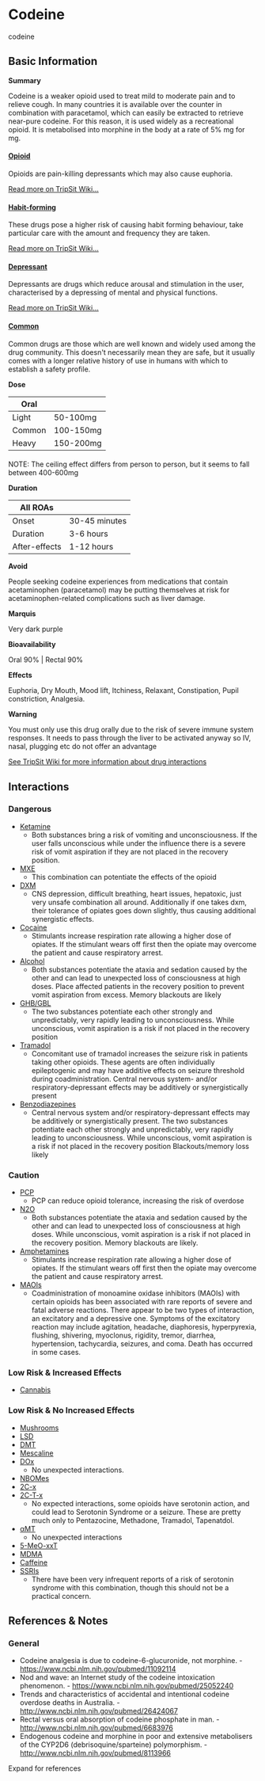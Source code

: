 # Codeine

codeine

## Basic Information

**Summary**

Codeine is a weaker opioid used to treat mild to moderate pain and to relieve cough. In many countries it is available over the counter in combination with paracetamol, which can easily be extracted to retrieve near-pure codeine. For this reason, it is used widely as a recreational opioid. It is metabolised into morphine in the body at a rate of 5% mg for mg.

#### [Opioid](/category/opioid)

Opioids are pain-killing depressants which may also cause euphoria.

[Read more on TripSit Wiki...](#{category.wiki})

#### [Habit-forming](/category/habit-forming)

These drugs pose a higher risk of causing habit forming behaviour, take particular care with the amount and frequency they are taken.

[Read more on TripSit Wiki...](#{category.wiki})

#### [Depressant](/category/depressant)

Depressants are drugs which reduce arousal and stimulation in the user, characterised by a depressing of mental and physical functions.

[Read more on TripSit Wiki...](#{category.wiki})

#### [Common](/category/common)

Common drugs are those which are well known and widely used among the drug community. This doesn't necessarily mean they are safe, but it usually comes with a longer relative history of use in humans with which to establish a safety profile.

**Dose**

| Oral   |           |
| ------ | --------- |
| Light  | 50-100mg  |
| Common | 100-150mg |
| Heavy  | 150-200mg |

#### 

 NOTE: The ceiling effect differs from person to person, but it seems to fall between 400-600mg

**Duration**

| All ROAs      |               |
| ------------- | ------------- |
| Onset         | 30-45 minutes |
| Duration      | 3-6 hours     |
| After-effects | 1-12 hours    |

**Avoid**

People seeking codeine experiences from medications that contain acetaminophen (paracetamol) may be putting themselves at risk for acetaminophen-related complications such as liver damage.

**Marquis**

Very dark purple

**Bioavailability**

Oral 90% | Rectal 90%

**Effects**

Euphoria, Dry Mouth, Mood lift, Itchiness, Relaxant, Constipation, Pupil constriction, Analgesia.

**Warning**

You must only use this drug orally due to the risk of severe immune system responses. It needs to pass through the liver to be activated anyway so IV, nasal, plugging etc do not offer an advantage

[See TripSit Wiki for more information about drug interactions](http://combo.tripsit.me/)

## Interactions

### Dangerous

* [Ketamine](/ketamine)  
   * Both substances bring a risk of vomiting and unconsciousness. If the user falls unconscious while under the influence there is a severe risk of vomit aspiration if they are not placed in the recovery position.
* [MXE](/mxe)  
   * This combination can potentiate the effects of the opioid
* [DXM](/dxm)  
   * CNS depression, difficult breathing, heart issues, hepatoxic, just very unsafe combination all around. Additionally if one takes dxm, their tolerance of opiates goes down slightly, thus causing additional synergistic effects.
* [Cocaine](/cocaine)  
   * Stimulants increase respiration rate allowing a higher dose of opiates. If the stimulant wears off first then the opiate may overcome the patient and cause respiratory arrest.
* [Alcohol](/alcohol)  
   * Both substances potentiate the ataxia and sedation caused by the other and can lead to unexpected loss of consciousness at high doses. Place affected patients in the recovery position to prevent vomit aspiration from excess. Memory blackouts are likely
* [GHB/GBL](https://wiki.tripsit.me/wiki/GHB)  
   * The two substances potentiate each other strongly and unpredictably, very rapidly leading to unconsciousness. While unconscious, vomit aspiration is a risk if not placed in the recovery position
* [Tramadol](/tramadol)  
   * Concomitant use of tramadol increases the seizure risk in patients taking other opioids. These agents are often individually epileptogenic and may have additive effects on seizure threshold during coadministration. Central nervous system- and/or respiratory-depressant effects may be additively or synergistically present
* [Benzodiazepines](https://wiki.tripsit.me/wiki/Benzodiazepines)  
   * Central nervous system and/or respiratory-depressant effects may be additively or synergistically present. The two substances potentiate each other strongly and unpredictably, very rapidly leading to unconsciousness. While unconscious, vomit aspiration is a risk if not placed in the recovery position Blackouts/memory loss likely

### Caution

* [PCP](/pcp)  
   * PCP can reduce opioid tolerance, increasing the risk of overdose
* [N2O](/nitrous)  
   * Both substances potentiate the ataxia and sedation caused by the other and can lead to unexpected loss of consciousness at high doses. While unconscious, vomit aspiration is a risk if not placed in the recovery position. Memory blackouts are likely.
* [Amphetamines](https://wiki.tripsit.me/wiki/Amphetamine)  
   * Stimulants increase respiration rate allowing a higher dose of opiates. If the stimulant wears off first then the opiate may overcome the patient and cause respiratory arrest.
* [MAOIs](https://wiki.tripsit.me/wiki/Antidepressants#MAOIs)  
   * Coadministration of monoamine oxidase inhibitors (MAOIs) with certain opioids has been associated with rare reports of severe and fatal adverse reactions. There appear to be two types of interaction, an excitatory and a depressive one. Symptoms of the excitatory reaction may include agitation, headache, diaphoresis, hyperpyrexia, flushing, shivering, myoclonus, rigidity, tremor, diarrhea, hypertension, tachycardia, seizures, and coma. Death has occurred in some cases.

### Low Risk & Increased Effects

* [Cannabis](/cannabis)

### Low Risk & No Increased Effects

* [Mushrooms](/mushrooms)
* [LSD](/lsd)
* [DMT](/dmt)
* [Mescaline](/mescaline)
* [DOx](https://wiki.tripsit.me/wiki/DOx)  
   * No unexpected interactions.
* [NBOMes](https://wiki.tripsit.me/wiki/NBOMes)
* [2C-x](https://wiki.tripsit.me/wiki/2C-X)
* [2C-T-x](https://wiki.tripsit.me/wiki/2C-X)  
   * No expected interactions, some opioids have serotonin action, and could lead to Serotonin Syndrome or a seizure. These are pretty much only to Pentazocine, Methadone, Tramadol, Tapenatdol.
* [αMT](/amt)  
   * No unexpected interactions
* [5-MeO-xxT](https://wiki.tripsit.me/wiki/5-MeO-DMT)
* [MDMA](/mdma)
* [Caffeine](/caffeine)
* [SSRIs](https://wiki.tripsit.me/wiki/Antidepressants#SSRIs)  
   * There have been very infrequent reports of a risk of serotonin syndrome with this combination, though this should not be a practical concern.

## References & Notes

### General

* Codeine analgesia is due to codeine-6-glucuronide, not morphine. - <https://www.ncbi.nlm.nih.gov/pubmed/11092114>
* Nod and wave: an Internet study of the codeine intoxication phenomenon. - <https://www.ncbi.nlm.nih.gov/pubmed/25052240>
* Trends and characteristics of accidental and intentional codeine overdose deaths in Australia. - <http://www.ncbi.nlm.nih.gov/pubmed/26424067>
* Rectal versus oral absorption of codeine phosphate in man. - <http://www.ncbi.nlm.nih.gov/pubmed/6683976>
* Endogenous codeine and morphine in poor and extensive metabolisers of the CYP2D6 (debrisoquine/sparteine) polymorphism. - <http://www.ncbi.nlm.nih.gov/pubmed/8113966>

Expand for references